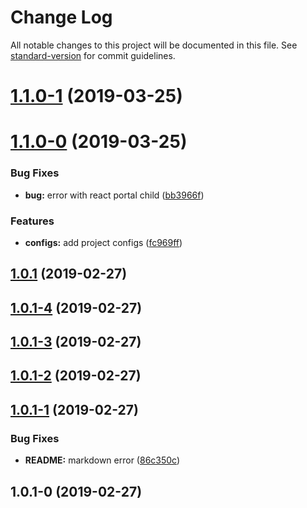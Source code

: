 # Change Log

All notable changes to this project will be documented in this file. See [standard-version](https://github.com/conventional-changelog/standard-version) for commit guidelines.

<a name="1.1.0-1"></a>
# [1.1.0-1](https://github.com/qinyuanbin/rc-if-else/compare/v1.1.0-0...v1.1.0-1) (2019-03-25)



<a name="1.1.0-0"></a>
# [1.1.0-0](https://github.com/qinyuanbin/rc-if-else/compare/v1.0.1...v1.1.0-0) (2019-03-25)


### Bug Fixes

* **bug:** error with react portal child ([bb3966f](https://github.com/qinyuanbin/rc-if-else/commit/bb3966f))


### Features

* **configs:** add project configs ([fc969ff](https://github.com/qinyuanbin/rc-if-else/commit/fc969ff))



<a name="1.0.1"></a>
## [1.0.1](https://github.com/qinyuanbin/rc-if-else/compare/v1.0.1-4...v1.0.1) (2019-02-27)



<a name="1.0.1-4"></a>
## [1.0.1-4](https://github.com/qinyuanbin/rc-if-else/compare/v1.0.1-3...v1.0.1-4) (2019-02-27)



<a name="1.0.1-3"></a>
## [1.0.1-3](https://github.com/qinyuanbin/rc-if-else/compare/v1.0.1-2...v1.0.1-3) (2019-02-27)



<a name="1.0.1-2"></a>
## [1.0.1-2](https://github.com/qinyuanbin/rc-if-else/compare/v1.0.1-1...v1.0.1-2) (2019-02-27)



<a name="1.0.1-1"></a>
## [1.0.1-1](https://github.com/qinyuanbin/rc-if-else/compare/v1.0.1-0...v1.0.1-1) (2019-02-27)


### Bug Fixes

* **README:** markdown error ([86c350c](https://github.com/qinyuanbin/rc-if-else/commit/86c350c))



<a name="1.0.1-0"></a>
## 1.0.1-0 (2019-02-27)
